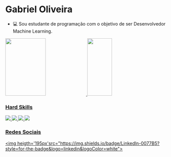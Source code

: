 # **Gabriel Oliveira**

- 💻 Sou estudante de programação com o objetivo de ser Desenvolvedor Machine Learning.

<div>
    <a href='https://github.com/Gabriel-gif-hub'>
    <img width='50%' height="180cm" src="https://github-readme-stats.vercel.app/api?username=Gabriel-gif-hub&show_icons=true&theme=dracula&include_all_commits=true&count_ptivate_true">
    <img width='39%' height="180cm" src="https://github-readme-stats.vercel.app/api/top-langs/?username=Gabriel-gif-hub&layout=compact&langs_count=16&theme=dracula">
</div>

### Hard Skills

<img heigth='195px' src='https://img.shields.io/badge/Python-3776AB?style=for-the-badge&logo=python&logoColor=white'>

<img heigth='195px' src='https://img.shields.io/badge/JavaScript-F7DF1E?style=for-the-badge&logo=javascript&logoColor=black'>

<img heigth='195px' src='https://img.shields.io/badge/HTML5-E34F26?style=for-the-badge&logo=html5&logoColor=white'>

<img heigth='195px' src='https://img.shields.io/badge/CSS3-1572B6?style=for-the-badge&logo=css3&logoColor=white'>

### Redes Sociais


<a href="https://www.linkedin.com/in/gabriel-oliveira-lima-72412a1aa/" target='_blank'><img heigth='195px'src="https://img.shields.io/badge/LinkedIn-0077B5?style=for-the-badge&logo=linkedin&logoColor=white">
